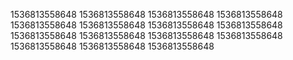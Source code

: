 1536813558648
1536813558648
1536813558648
1536813558648
1536813558648
1536813558648
1536813558648
1536813558648
1536813558648
1536813558648
1536813558648
1536813558648
1536813558648
1536813558648
1536813558648